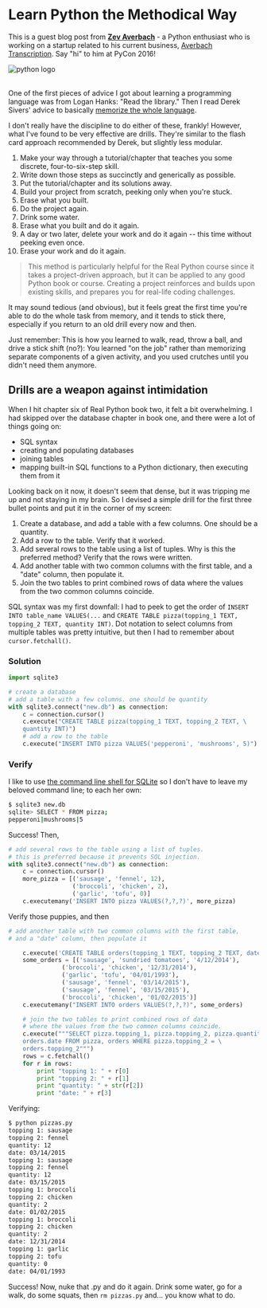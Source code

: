 # Learn Python the Methodical Way

This is a guest blog post from **[Zev Averbach](http://twitter.com/zevav)** - a Python enthusiast who is working on a startup related to his current business, [Averbach Transcription](http://avtranscription.com). Say "hi" to him at PyCon 2016!

<div class="center-text">
  <img class="no-border" src="/images/blog_images/learn-python-methodically/python-logo.png" style="max-width: 100%;" alt="python logo">
</div>

<br>

One of the first pieces of advice I got about learning a programming language was from Logan Hanks: "Read the library." Then I read Derek Sivers' advice to basically [memorize the whole language](https://sivers.org/srs).

I don't really have the discipline to do either of these, frankly! However, what I've found to be very effective are drills. They're similar to the flash card approach recommended by Derek, but slightly less modular.

1. Make your way through a tutorial/chapter that teaches you some discrete, four-to-six-step skill.
1. Write down those steps as succinctly and generically as possible.
1. Put the tutorial/chapter and its solutions away.
1. Build your project from scratch, peeking only when you're stuck.
1. Erase what you built.
1. Do the project again.
1. Drink some water.
1. Erase what you built and do it again.
1. A day or two later, delete your work and do it again -- this time without peeking even once.
1. Erase your work and do it again.

> This method is particularly helpful for the Real Python course since it takes a project-driven approach, but it can be applied to any good Python book or course. Creating a project reinforces and builds upon existing skills, and prepares you for real-life coding challenges.


It may sound tedious (and obvious), but it feels great the first time you're able to do the whole task from memory, and it tends to stick there, especially if you return to an old drill every now and then.

Just remember: This is how you learned to walk, read, throw a ball, and drive a stick shift (no?): You learned "on the job" rather than memorizing separate components of a given activity, and you used crutches until you didn't need them anymore.

## Drills are a weapon against intimidation

When I hit chapter six of Real Python book two, it felt a bit overwhelming. I had skipped over the database chapter in book one, and there were a lot of things going on:

* SQL syntax
* creating and populating databases
* joining tables
* mapping built-in SQL functions to a Python dictionary, then executing them from it

Looking back on it now, it doesn't seem that dense, but it was tripping me up and not staying in my brain. So I devised a simple drill for the first three bullet points and put it in the corner of my screen:

1. Create a database, and add a table with a few columns. One should be a quantity.
1. Add a row to the table. Verify that it worked.
1. Add several rows to the table using a list of tuples. Why is this the preferred method? Verify that the rows were written.
1. Add another table with two common columns with the first table, and a "date" column, then populate it.
1. Join the two tables to print combined rows of data where the values from the two common columns coincide.

SQL syntax was my first downfall: I had to peek to get the order of `INSERT INTO table_name VALUES(...` and `CREATE TABLE pizza(topping_1 TEXT, topping_2 TEXT, quantity INT)`. Dot notation to select columns from multiple tables was pretty intuitive, but then I had to remember about `cursor.fetchall()`.

### Solution

```python
import sqlite3

# create a database
# add a table with a few columns. one should be quantity
with sqlite3.connect("new.db") as connection:
    c = connection.cursor()
    c.execute("CREATE TABLE pizza(topping_1 TEXT, topping_2 TEXT, \
    quantity INT)")
    # add a row to the table
    c.execute("INSERT INTO pizza VALUES('pepperoni', 'mushrooms', 5)")
```

### Verify

I like to use [the command line shell for SQLite](https://www.sqlite.org/cli.html) so I don't have to leave my beloved command line; to each her own:

```sh
$ sqlite3 new.db
sqlite> SELECT * FROM pizza;
pepperoni|mushrooms|5
```

Success! Then,

```python
# add several rows to the table using a list of tuples.
# this is preferred because it prevents SQL injection.
with sqlite3.connect("new.db") as connection:
    c = connection.cursor()
    more_pizza = [('sausage', 'fennel', 12),
                  ('broccoli', 'chicken', 2),
                  ('garlic', 'tofu', 0)]
    c.executemany('INSERT INTO pizza VALUES(?,?,?)', more_pizza)
```

Verify those puppies, and then

```python
# add another table with two common columns with the first table,
# and a "date" column, then populate it

    c.execute('CREATE TABLE orders(topping_1 TEXT, topping_2 TEXT, date TEXT)')
    some_orders = [('sausage', 'sundried tomatoes', '4/12/2014'),
               ('broccoli', 'chicken', '12/31/2014'),
               ('garlic', 'tofu', '04/01/1993'),
               ('sausage', 'fennel', '03/14/2015'),
               ('sausage', 'fennel', '03/15/2015'),
               ('broccoli', 'chicken', '01/02/2015')]
    c.executemany("INSERT INTO orders VALUES(?,?,?)", some_orders)

    # join the two tables to print combined rows of data
    # where the values from the two common columns coincide.
    c.execute("""SELECT pizza.topping_1, pizza.topping_2, pizza.quantity, \
    orders.date FROM pizza, orders WHERE pizza.topping_2 = \
    orders.topping_2""")
    rows = c.fetchall()
    for r in rows:
        print "topping 1: " + r[0]
        print "topping 2: " + r[1]
        print "quantity: " + str(r[2])
        print "date: " + r[3]
```

Verifying:

```sh
$ python pizzas.py
topping 1: sausage
topping 2: fennel
quantity: 12
date: 03/14/2015
topping 1: sausage
topping 2: fennel
quantity: 12
date: 03/15/2015
topping 1: broccoli
topping 2: chicken
quantity: 2
date: 01/02/2015
topping 1: broccoli
topping 2: chicken
quantity: 2
date: 12/31/2014
topping 1: garlic
topping 2: tofu
quantity: 0
date: 04/01/1993
```

Success!  Now, nuke that .py and do it again. Drink some water, go for a walk, do some squats, then `rm pizzas.py` and... you know what to do.